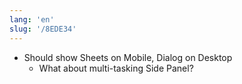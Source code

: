 ```yaml
---
lang: 'en'
slug: '/8EDE34'
---
```


- Should show Sheets on Mobile, Dialog on Desktop
  - What about multi-tasking Side Panel?
